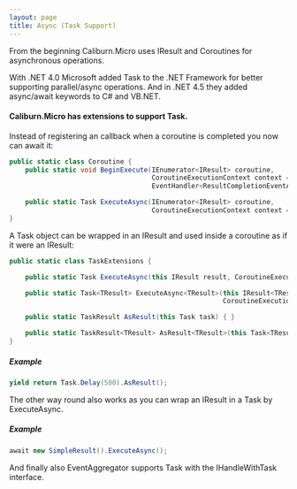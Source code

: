 ```yaml
---
layout: page
title: Async (Task Support)
---
```


From the beginning Caliburn.Micro uses IResult and Coroutines for asynchronous operations.

With .NET 4.0 Microsoft added Task to the .NET Framework for better supporting parallel/async operations. And in .NET 4.5 they added async/await keywords to C# and VB.NET.

#### Caliburn.Micro has extensions to support Task.

Instead of registering an callback when a coroutine is completed you now can await it:

``` csharp
public static class Coroutine {
    public static void BeginExecute(IEnumerator<IResult> coroutine, 
                                    CoroutineExecutionContext context = null, 
                                    EventHandler<ResultCompletionEventArgs> callback = null) { }

    public static Task ExecuteAsync(IEnumerator<IResult> coroutine,
                                    CoroutineExecutionContext context = null)  { }
}
```

A Task object can be wrapped in an IResult and used inside a coroutine as if it were an IResult: 

``` csharp
public static class TaskExtensions {

    public static Task ExecuteAsync(this IResult result, CoroutineExecutionContext context = null) { }

    public static Task<TResult> ExecuteAsync<TResult>(this IResult<TResult> result,
                                                      CoroutineExecutionContext context = null) { }

    public static TaskResult AsResult(this Task task) { }

    public static TaskResult<TResult> AsResult<TResult>(this Task<TResult> task) { }
}
```

##### Example

``` csharp
yield return Task.Delay(500).AsResult();
```

The other way round also works as you can wrap an IResult in a Task by ExecuteAsync.

##### Example

``` csharp
await new SimpleResult().ExecuteAsync();
```

And finally also EventAggregator supports Task with the IHandleWithTask<TMessage> interface.
